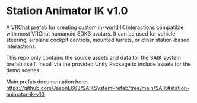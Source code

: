 Station Animator IK v1.0
========================
A VRChat prefab for creating custom in-world IK interactions compatible with most VRChat humanoid SDK3 avatars. It can be used for vehicle steering, airplane cockpit controls, mounted turrets, or other station-based interactions.

This repo only contains the source assets and data for the SAIK system prefab itself. Install via the provided Unity Package to include assets for the demo scenes.

Main prefab documentation here:
https://github.com/JasonL663/SAIKSystemPrefab/tree/main/SAIK#station-animator-ik-v10
